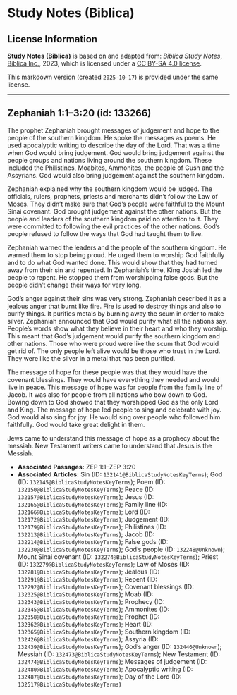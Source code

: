 # Study Notes (Biblica)

## License Information

**Study Notes (Biblica)** is based on and adapted from: _Biblica Study Notes_, [Biblica Inc.](https://www.biblica.com/), 2023, which is licensed under a [CC BY-SA 4.0 license](https://creativecommons.org/licenses/by-sa/4.0/legalcode.en).

This markdown version (created `2025-10-17`) is provided under the same license.



--------------------------------

## Zephaniah 1:1–3:20 (id: 133266)

The prophet Zephaniah brought messages of judgement and hope to the people of the southern kingdom. He spoke the messages as poems. He used apocalyptic writing to describe the day of the Lord. That was a time when God would bring judgement. God would bring judgement against the people groups and nations living around the southern kingdom. These included the Philistines, Moabites, Ammonites, the people of Cush and the Assyrians. God would also bring judgement against the southern kingdom.

Zephaniah explained why the southern kingdom would be judged. The officials, rulers, prophets, priests and merchants didn’t follow the Law of Moses. They didn’t make sure that God’s people were faithful to the Mount Sinai covenant. God brought judgement against the other nations. But the people and leaders of the southern kingdom paid no attention to it. They were committed to following the evil practices of the other nations. God’s people refused to follow the ways that God had taught them to live.

Zephaniah warned the leaders and the people of the southern kingdom. He warned them to stop being proud. He urged them to worship God faithfully and to do what God wanted done. This would show that they had turned away from their sin and repented. In Zephaniah’s time, King Josiah led the people to repent. He stopped them from worshipping false gods. But the people didn’t change their ways for very long.

God’s anger against their sins was very strong. Zephaniah described it as a jealous anger that burnt like fire. Fire is used to destroy things and also to purify things. It purifies metals by burning away the scum in order to make silver. Zephaniah announced that God would purify what all the nations say. People’s words show what they believe in their heart and who they worship. This meant that God’s judgement would purify the southern kingdom and other nations. Those who were proud were like the scum that God would get rid of. The only people left alive would be those who trust in the Lord. They were like the silver in a metal that has been purified.

The message of hope for these people was that they would have the covenant blessings. They would have everything they needed and would live in peace. This message of hope was for people from the family line of Jacob. It was also for people from all nations who bow down to God. Bowing down to God showed that they worshipped God as the only Lord and King. The message of hope led people to sing and celebrate with joy. God would also sing for joy. He would sing over people who followed him faithfully. God would take great delight in them.

Jews came to understand this message of hope as a prophecy about the messiah. New Testament writers came to understand that Jesus is the Messiah.

* **Associated Passages:** ZEP 1:1–ZEP 3:20
* **Associated Articles:** Sin (ID: `132141@BiblicaStudyNotesKeyTerms`); God (ID: `132145@BiblicaStudyNotesKeyTerms`); Poem (ID: `132150@BiblicaStudyNotesKeyTerms`); Peace (ID: `132157@BiblicaStudyNotesKeyTerms`); Jesus (ID: `132165@BiblicaStudyNotesKeyTerms`); Family line (ID: `132166@BiblicaStudyNotesKeyTerms`); Lord (ID: `132172@BiblicaStudyNotesKeyTerms`); Judgement (ID: `132179@BiblicaStudyNotesKeyTerms`); Philistines (ID: `132213@BiblicaStudyNotesKeyTerms`); Jacob (ID: `132214@BiblicaStudyNotesKeyTerms`); False gods (ID: `132230@BiblicaStudyNotesKeyTerms`); God’s people (ID: `132248@Unknown`); Mount Sinai covenant (ID: `132274@BiblicaStudyNotesKeyTerms`); Priest (ID: `132279@BiblicaStudyNotesKeyTerms`); Law of Moses (ID: `132281@BiblicaStudyNotesKeyTerms`); Jealous (ID: `132291@BiblicaStudyNotesKeyTerms`); Repent (ID: `132292@BiblicaStudyNotesKeyTerms`); Covenant blessings (ID: `132325@BiblicaStudyNotesKeyTerms`); Moab (ID: `132343@BiblicaStudyNotesKeyTerms`); Prophecy (ID: `132345@BiblicaStudyNotesKeyTerms`); Ammonites (ID: `132358@BiblicaStudyNotesKeyTerms`); Prophet (ID: `132362@BiblicaStudyNotesKeyTerms`); Heart (ID: `132365@BiblicaStudyNotesKeyTerms`); Southern kingdom (ID: `132426@BiblicaStudyNotesKeyTerms`); Assyria (ID: `132439@BiblicaStudyNotesKeyTerms`); God’s anger (ID: `132446@Unknown`); Messiah (ID: `132473@BiblicaStudyNotesKeyTerms`); New Testament (ID: `132474@BiblicaStudyNotesKeyTerms`); Messages of judgement (ID: `132480@BiblicaStudyNotesKeyTerms`); Apocalyptic writing (ID: `132487@BiblicaStudyNotesKeyTerms`); Day of the Lord (ID: `132517@BiblicaStudyNotesKeyTerms`)

